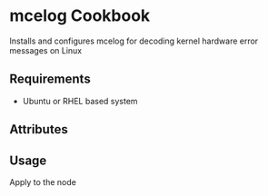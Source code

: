 mcelog Cookbook
===============
Installs and configures mcelog for decoding kernel hardware error messages on Linux

Requirements
------------
* Ubuntu or RHEL based system


Attributes
----------

Usage
-----
Apply to the node